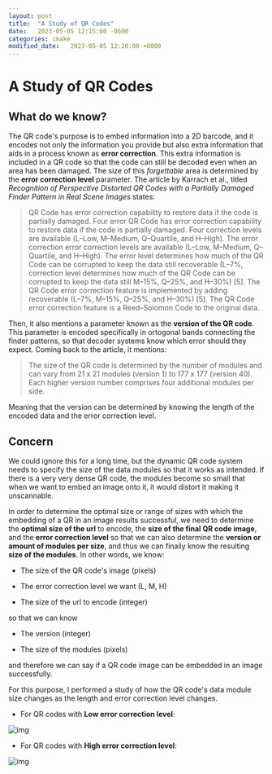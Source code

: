 ```yaml
---
layout: post
title:  "A Study of QR Codes"
date:   2023-05-05 12:15:00 -0600
categories: cmake
modified_date:   2023-05-05 12:20:00 +0000
---
```


# A Study of QR Codes

## What do we  know?

The QR code's purpose is to embed information into a 2D barcode, and it encodes not only the information you provide but also extra information that aids in a process known as **error correction**. This extra information is included in a QR code so that the code can still be decoded even when an area has been damaged. The size of this *forgettable* area is determined by the **error correction level** parameter. The article by Karrach et al., titled *Recognition of Perspective Distorted QR Codes with a Partially Damaged Finder Pattern in Real Scene Images* states:

> QR Code has error correction capability to restore data if the code is partially damaged. Four error
QR Code has error correction capability to restore data if the code is partially damaged. Four
correction levels are available (L–Low, M–Medium, Q–Quartile, and H–High). The error correction
error correction levels are available (L–Low, M–Medium, Q–Quartile, and H–High). The error
level determines how much of the QR Code can be corrupted to keep the data still recoverable (L–7%,
correction level determines how much of the QR Code can be corrupted to keep the data still
M–15%, Q–25%, and H–30%) [5]. The QR Code error correction feature is implemented by adding
recoverable (L–7%, M–15%, Q–25%, and H–30%) [5]. The QR Code error correction feature is
a Reed–Solomon Code to the original data.

Then, it also mentions a parameter known as the **version of the QR code**. This parameter is encoded specifically in ortogonal bands connecting the finder patterns, so that decoder systems know which error should they expect. Coming back to the article, it mentions:

> The size of the QR code is determined by the number of modules and can vary from 21 x 21 modules (version 1) to 177 x 177 (version 40). Each higher version number comprises four additional modules per side.

Meaning that the version can be determined by knowing the length of the encoded data and the error correction level. 

## Concern

We could ignore this for a long time, but the dynamic QR code system needs to specify the size of the data modules so that it works as intended. If there is a very very dense QR code, the modules become so small that when we want to embed an image onto it, it would distort it making it unscannable.

In order to determine the optimal size or range of sizes with which the embedding of a QR in an image results successful, we need to determine the **optimal size of the url** to encode, the **size of the final QR code image**, and the **error correction level** so that we can also determine the **version or amount of modules per size**, and thus we can finally know the resulting **size of the modules**. In other words, we know:

- The size of the QR code's image (pixels)

- The error correction level we want (L, M, H)

- The size of the url to encode (integer)

so that we can know

- The version (integer)

- The size of the modules (pixels)

and therefore we can say if a QR code image can be embedded in an image successfully.

For this purpose, I performed a study of how the QR code's data module size changes as the length and error correction level changes. 

- For QR codes with **Low error correction level**:

![img]({{site.url}}/img/7/qr-study_low.png)

- For QR codes with **High error correction level**:

![img]({{site.url}}/img/7/qr-study_high.png)

